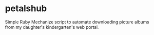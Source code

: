 petalshub
=========

Simple Ruby Mechanize script to automate downloading picture albums from my daughter's kindergarten's web portal.
